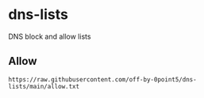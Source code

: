# dns-lists
DNS block and allow lists

## Allow
```
https://raw.githubusercontent.com/off-by-0point5/dns-lists/main/allow.txt
```
